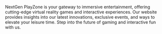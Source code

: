 NextGen PlayZone is your gateway to immersive entertainment, offering cutting-edge virtual reality games and interactive experiences. Our website provides insights into our latest innovations, exclusive events, and ways to elevate your leisure time. Step into the future of gaming and interactive fun with us.
